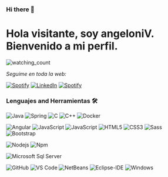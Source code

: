### Hi there 👋

<h1>Hola visitante, soy angeloniV. Bienvenido a mi perfil.</h1>

<img src="https://komarev.com/ghpvc/?username=angeloniV&color=blue" alt="watching_count" />

<i>Seguime en toda la web:</i><br>

<a href="valentinangeloni@gmail.com" target="_blank"><img src="https://img.shields.io/badge/Gmail-D14836?style=flat-square&logo=gmail&logoColor=white" alt="Spotify"></a>
<a href="https://www.linkedin.com/in/valentin-angeloni-b06a7554/" target="_blank"><img src="https://img.shields.io/badge/LinkedIn-%230077B5.svg?&style=flat-square&logo=linkedin&logoColor=white" alt="LinkedIn"></a>
<a href="https://open.spotify.com/user/juan.angeloni" target="_blank"><img src="https://img.shields.io/badge/Spotify-%231ED760.svg?&style=flat-square&logo=spotify&logoColor=white" alt="Spotify"></a>
<!--a href="https://www.instagram.com/juanvalentinangeloni" target="_blank"><img src="https://img.shields.io/badge/Instagram-%23E4405F.svg?&style=flat-square&logo=instagram&logoColor=white" alt="Instagram"></a-->

### Lenguajes and Herramientas 🛠 

![Java](http://img.shields.io/badge/-Java-5B4638?style=flat-square&logo=java&logoColor=ffffff)
![Spring](https://img.shields.io/badge/Spring-6DB33F?style=flat-square&logo=spring&logoColor=white)
![C](http://img.shields.io/badge/-C-A8B9CC?style=flat-square&logo=c&logoColor=ffffff)
![C++](https://img.shields.io/badge/C%2B%2B-00599C?style=flat-square&logo=c%2B%2B&logoColor=white)
![Docker](https://img.shields.io/badge/-Docker-FF0080?style=flat-square&logo=docker")

![Angular](https://img.shields.io/badge/Angular-DD0031?style=flat-square&logo=angular&logoColor=white)
![JavaScript](https://img.shields.io/badge/-JavaScript-%23F7DF1C?style=flat-square&logo=javascript&logoColor=000000&labelColor=%23F7DF1C&color=%23FFCE5A)
![JavaScript](https://img.shields.io/badge/TypeScript-007ACC?style=flat-square&logo=typescript&logoColor=white)
![HTML5](https://img.shields.io/badge/-HTML5-%23E44D27?style=flat-square&logo=html5&logoColor=ffffff)
![CSS3](https://img.shields.io/badge/-CSS3-%231572B6?style=flat-square&logo=css3)
![Sass](https://img.shields.io/badge/-Sass-%23CC6699?style=flat-square&logo=sass&logoColor=ffffff)
![Bootstrap](https://img.shields.io/badge/-Bootstrap-563D7C?style=flat-square&logo=Bootstrap)

![Nodejs](https://img.shields.io/badge/-Nodejs-339933?style=flat-square&logo=Node.js&logoColor=ffffff)
![Npm](https://img.shields.io/badge/-npm-CB3837?style=flat-square&logo=npm)


![Microsoft Sql Server](https://img.shields.io/badge/-Sql%20Server-CC2927?style=flat-square&logo=microsoft-sql-server&logoColor=ffffff)

![GitHub](https://img.shields.io/badge/-GitHub-181717?style=flat-square&logo=github)
![VS Code](http://img.shields.io/badge/-VS%20Code-007ACC?style=flat-square&logo=visual-studio-code&logoColor=ffffff)
![NetBeans](https://img.shields.io/badge/-Netbeans-CD5C5C?style=flat-square&logo=netbeans")
![Eclipse-IDE](http://img.shields.io/badge/-Eclipse-2C2255?style=flat-square&logo=eclipse&logoColor=ffffff)
![Windows](http://img.shields.io/badge/-Windows-0078D6?style=flat-square&logo=windows&logoColor=ffffff)
<!-- ![React](https://img.shields.io/badge/-React-61DAFB?style=flat-square&logo=react&logoColor=ffffff) -->
